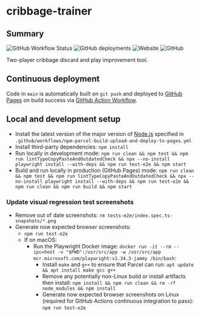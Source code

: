 # cribbage-trainer

## Summary

![GitHub Workflow Status](https://img.shields.io/github/actions/workflow/status/markafitzgerald1/cribbage-trainer/npm-parcel-build-upload-and-deploy-to-pages.yml?label=build%2Bdeploy&style=plastic) ![GitHub deployments](https://img.shields.io/github/deployments/markafitzgerald1/cribbage-trainer/github-pages?label=deploy&style=plastic) ![Website](https://img.shields.io/website?label=webapp%20site&style=plastic&url=https%3A%2F%2Fmarkafitzgerald1.github.io%2Fcribbage-trainer%2F) ![GitHub](https://img.shields.io/github/license/markafitzgerald1/cribbage-trainer?style=plastic)

Two-player cribbage discard and play improvement tool.

## Continuous deployment

Code in `main` is automatically built on `git push` and deployed to [GitHub Pages](https://markafitzgerald1.github.io/cribbage-trainer/) on build success via [GitHub Action Workflow](https://github.com/markafitzgerald1/cribbage-trainer/actions/workflows/npm-parcel-build-upload-and-deploy-to-pages.yml).

## Local and development setup

- Install the latest version of the major version of [Node.js](https://nodejs.org/en/) specified in `.github/workflows/npm-parcel-build-upload-and-deploy-to-pages.yml`
- Install third-party dependencies: `npm install`
- Run locally in development mode: `npm run clean && npm test && npm run lintTypeCopyPasteAndOutdatedCheck && npx --no-install playwright install --with-deps && npm run test-e2e && npm start`
- Build and run locally in production (GitHub Pages) mode: `npm run clean && npm test && npm run lintTypeCopyPasteAndOutdatedCheck && npx --no-install playwright install --with-deps && npm run test-e2e && npm run clean && npm run build && npm start`

### Update visual regression test screenshots

- Remove out of date screenshots: `rm tests-e2e/index.spec.ts-snapshots/*.png`
- Generate now expected browser screenshots:
  - `npm run test-e2e`
  - If on macOS:
    - Run the Playwright Docker image: `docker run -it --rm --ipc=host -v "$PWD":/usr/src/app -w /usr/src/app mcr.microsoft.com/playwright:v1.34.3-jammy /bin/bash`:
      - Install `make` and `g++` to ensure that Parcel can run: `apt update && apt install make gcc g++`
      - Remove any potentially non-Linux build or install artifacts then install: `npm install && npm run clean && rm -rf node_modules && npm install`
      - Generate now expected browser screenshots on Linux (required for GitHub Actions continuous integration to pass): `npm run test-e2e`
